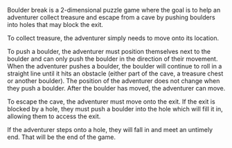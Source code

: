 Boulder break is a 2-dimensional puzzle game where the goal is to help an adventurer collect treasure and escape from a cave by pushing boulders into holes that may block the exit. 

To collect treasure, the adventurer simply needs to move onto its location.

To push a boulder, the adventurer must position themselves next to the boulder and can only push the boulder in the direction of their movement. When the adventurer pushes a boulder, the boulder will continue to roll in a straight line until it hits an obstacle (either part of the cave, a treasure chest or another boulder). The position of the adventurer does not change when they
push a boulder. After the boulder has moved, the adventurer can move.

To escape the cave, the adventurer must move onto the exit. If the exit is blocked by a hole, they must push a boulder into the hole which will fill it in, allowing them to access the exit.

If the adventurer steps onto a hole, they will fall in and meet an untimely end. That will be the
end of the game.